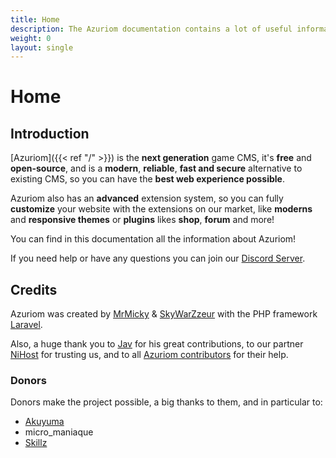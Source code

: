 ```yaml
---
title: Home
description: The Azuriom documentation contains a lot of useful information about Azuriom, for installation, use or extensions development.
weight: 0
layout: single
---
```


# Home

## Introduction

[Azuriom]({{< ref "/" >}}) is the **next generation** game CMS,
 it's **free** and **open-source**, and is a **modern**, **reliable**, **fast and secure**
alternative to existing CMS, so you can have the **best web experience possible**.

Azuriom also has an **advanced** extension system, so you can fully **customize** your website with the extensions on our market,
like **moderns** and **responsive themes** or **plugins** likes **shop**, **forum** and more!

You can find in this documentation all the information about
Azuriom!

If you need help or have any questions you can join
our [Discord Server](https://azuriom.com/discord).

## Credits

Azuriom was created by [MrMicky](https://mrmicky.fr/) & [SkyWarZzeur](https://twitter.com/SkyWarZzeur) with the PHP
framework [Laravel](https://laravel.com/).

Also, a huge thank you to [Jav](https://www.linkedin.com/in/jean-alexandre-valentin-531236153/) for his great contributions,
to our partner [NiHost](https://www.ni-host.com/?utm_source=home&utm_medium=links&utm_campaign=AzuriomCom) for trusting us, and to all
[Azuriom contributors](https://github.com/Azuriom/Azuriom/graphs/contributors) for their help.

### Donors

Donors make the project possible, a big thanks to them, and in particular to:
* [Akuyuma](https://toxyca.fr/)
* micro_maniaque
* [Skillz](https://www.evolved-network.com/)
